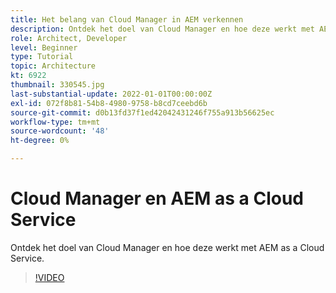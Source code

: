 ```yaml
---
title: Het belang van Cloud Manager in AEM verkennen
description: Ontdek het doel van Cloud Manager en hoe deze werkt met AEM as a Cloud Service.
role: Architect, Developer
level: Beginner
type: Tutorial
topic: Architecture
kt: 6922
thumbnail: 330545.jpg
last-substantial-update: 2022-01-01T00:00:00Z
exl-id: 072f8b81-54b8-4980-9758-b8cd7ceebd6b
source-git-commit: d0b13fd37f1ed42042431246f755a913b56625ec
workflow-type: tm+mt
source-wordcount: '48'
ht-degree: 0%

---
```


# Cloud Manager en AEM as a Cloud Service

Ontdek het doel van Cloud Manager en hoe deze werkt met AEM as a Cloud Service.

>[!VIDEO](https://video.tv.adobe.com/v/330545/?quality=12&learn=on)
